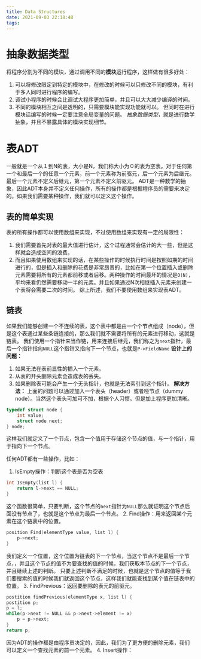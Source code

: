 ```yaml
---
title: Data Structures
date: 2021-09-03 22:18:48
tags:
---
```

# 抽象数据类型
将程序分割为不同的模块，通过调用不同的**模块**运行程序，这样做有很多好处：
1. 可以将修改限定到特定的模块中，在修改的时候可以只修改不同的模块，有利于多人同时进行程序的编写。
2. 调试小程序的时候会比调试大程序更加简单，并且可以大大减少编译的时间。
3. 不同的模块相互之间是透明的，只需要模块能实现功能就可以。
但同时在进行模块话编写的时候一定要注意全局变量的问题。
*抽象数据类型*，就是进行数学抽象，并且不暴露具体的模块实现细节。
# 表ADT
一般就是一个从１到N的表，大小是N，我们称大小为０的表为空表。对于任何第一个和最后一个的任意一个元素，前一个元素称为前驱元，后一个元素为后继元。最后一个元素不定义后继元，第一个元素不定义前驱元。
ADT是一种数学的抽象，因此ADT本身并不定义任何操作，所有的操作都是根据程序员的需要来决定的。如果我们需要某种操作，我们就可以定义这个操作。
## 表的简单实现
表的所有操作都可以使用数组来实现，不过使用数组来实现有一定的局限性：
1. 我们需要首先对表的最大值进行估计，这个过程通常会估计的大一些，但是这样就会造成空间的浪费。
2. 而且如果使用数组来实现的话，在某些操作的时候执行时间是按照如期的时间进行的，但是插入和删除的花费是非常昂贵的，比如在第一个位置插入或删除元素需要将所有的元素都前移或者后移。两种操作的时间最坏的情况是`O(N)`，平均来看仍然需要移动一半的元素。并且如果通过N次相继插入元素来创建一个表将会需要二次的时间。
综上所述，我们不要使用数组来实现表ADT。
## 链表
如果我们能够创建一个不连续的表，这个表中都是由一个个节点组成（node），但是这个表通过某些条链连接的，那么我们就不需要将所有的元素进行移动，这就是链表。
我们使用一个指针来当作链，用来连接后继元，我们称之为`next`指针，最后一个指针指向`NULL`这个指针又指向下一个节点，也就是`P->FieldName`
**设计上的问题：**
1. 如果无法在表前显性的插入一个元素。
2. 从表的开头删除元素会造成表的丢失。
3. 如果删除表可能会产生一个无头指针，也就是无法索引到这个指针。
**解决方法：**
上面的问题可以通过加入一个表头（header）或者哑节点（dummy node）。当然这个表头可加可不加，根据个人习惯。但是加上程序更加清晰。
```c
typedef struct node {
	int value;
	struct node next; 
} node;
```
这样我们就定义了一个节点，包含一个值用于存储这个节点的值，与一个指针，用于指向下一个节点。

任何ADT都有一些操作，比如：
1. IsEmpty操作：判断这个表是否为空表
```C
int IsEmpty(list l) {
	return l->next == NULL;
}
```
这个函数很简单，只要判断，这个节点的`next`指针为`NULL`那么就证明这个节点后面没有节点了，也就是这个节点为最后一个节点。
2. Find操作：用来返回某个元素在这个链表中的位置。
```c
position Find(elementType value, list l) {
	p->next;
}
```
我们定义一个位置，这个位置为链表的下一个节点，当这个节点不是最后一个节点，，并且这个节点的值不为要查找的值的时候，我们获取本节点的下一个节点，并且继续上述的判断。
只要上述判断不满足的时候，也就是这个节点的值等于我们要搜索的值的时候我们就返回这个节点，这样我们就能查找到某个值在链表中的位置。
3. FindPrevious：返回要删除的表元的前驱元。
```c
postition findPrevious(elementType x, list l) {
postition p;
p = l;
while(p->next != NULL && p->next->element != x)
	p = p->next;
}
return p;
```
因为ADT的操作都是由程序员决定的，因此，我们为了更方便的删除元素，我们可以定义一个查找元素的前一个元素。
4. Insert操作：

